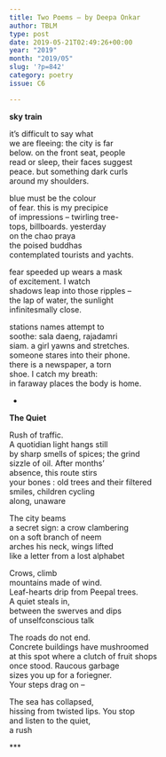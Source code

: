 ```yaml
---
title: Two Poems – by Deepa Onkar
author: TBLM
type: post
date: 2019-05-21T02:49:26+00:00
year: "2019"
month: "2019/05"
slug: '?p=842'
category: poetry
issue: C6

---
```

**sky train**

it’s difficult to say what  
we are fleeing: the city is far  
below. on the front seat, people  
read or sleep, their faces suggest  
peace. but something dark curls  
around my shoulders.

blue must be the colour  
of fear. this is my precipice  
of impressions – twirling tree-  
tops, billboards. yesterday  
on the chao praya  
the poised buddhas  
contemplated tourists and yachts.

fear speeded up wears a mask  
of excitement. I watch  
shadows leap into those ripples –  
the lap of water, the sunlight  
infinitesmally close.

stations names attempt to  
soothe: sala daeng, rajadamri  
siam. a girl yawns and stretches.  
someone stares into their phone.  
there is a newspaper, a torn  
shoe. I catch my breath:  
in faraway places the body is home.

*

**The Quiet**

Rush of traffic.  
A quotidian light hangs still  
by sharp smells of spices; the grind  
sizzle of oil. After months’  
absence, this route stirs  
your bones : old trees and their filtered  
smiles, children cycling  
along, unaware

The city beams  
a secret sign: a crow clambering  
on a soft branch of neem  
arches his neck, wings lifted  
like a letter from a lost alphabet

Crows, climb  
mountains made of wind.  
Leaf-hearts drip from Peepal trees.  
A quiet steals in,  
between the swerves and dips  
of unselfconscious talk

The roads do not end.  
Concrete buildings have mushroomed  
at this spot where a clutch of fruit shops  
once stood. Raucous garbage  
sizes you up for a foriegner.  
Your steps drag on –

The sea has collapsed,  
hissing from twisted lips. You stop  
and listen to the quiet,  
a rush

\***
